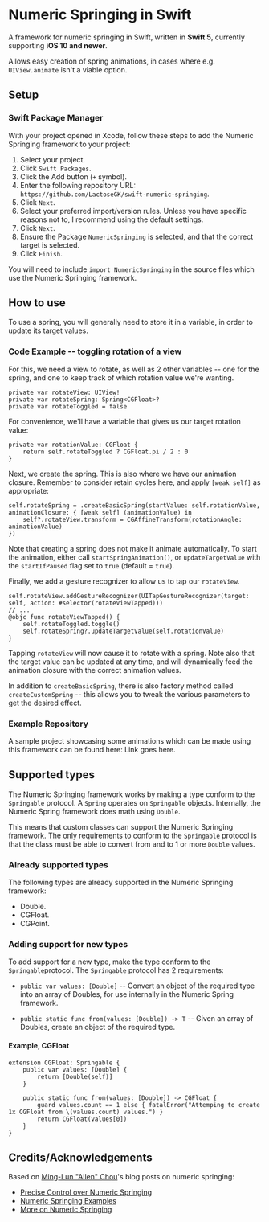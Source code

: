# Numeric Springing in Swift
A framework for numeric springing in Swift, written in **Swift 5**, currently supporting **iOS 10 and newer**.

Allows easy creation of spring animations, in cases where e.g. `UIView.animate` isn't a viable option.

## Setup
### Swift Package Manager
With your project opened in Xcode, follow these steps to add the Numeric Springing framework to your project:
1. Select your project.
2. Click `Swift Packages`.
3. Click the Add button (`+` symbol).
4. Enter the following repository URL: `https://github.com/LactoseGK/swift-numeric-springing`.
5. Click `Next`.
6. Select your preferred import/version rules. Unless you have specific reasons not to, I recommend using the default settings.
7. Click `Next`.
8. Ensure the Package `NumericSpringing` is selected, and that the correct target is selected.
9. Click `Finish`.

You will need to include `import NumericSpringing` in the source files which use the Numeric Springing framework.

## How to use
To use a spring, you will generally need to store it in a variable, in order to update its target values.
### Code Example -- toggling rotation of a view
For this, we need a view to rotate, as well as 2 other variables -- one for the spring, and one to keep track of which rotation value we're wanting.
```
private var rotateView: UIView!
private var rotateSpring: Spring<CGFloat>?
private var rotateToggled = false
```

For convenience, we'll have a variable that gives us our target rotation value:
```
private var rotationValue: CGFloat {
    return self.rotateToggled ? CGFloat.pi / 2 : 0
}
```

Next, we create the spring. This is also where we have our animation closure. Remember to consider retain cycles here, and apply `[weak self]` as appropriate:
```
self.rotateSpring = .createBasicSpring(startValue: self.rotationValue, animationClosure: { [weak self] (animationValue) in
    self?.rotateView.transform = CGAffineTransform(rotationAngle: animationValue)
})
```
Note that creating a spring does not make it animate automatically. To start the animation, either call `startSpringAnimation()`, or `updateTargetValue` with the `startIfPaused` flag set to `true` (default = `true`).

Finally, we add a gesture recognizer to allow us to tap our `rotateView`.
```
self.rotateView.addGestureRecognizer(UITapGestureRecognizer(target: self, action: #selector(rotateViewTapped)))
// ...
@objc func rotateViewTapped() {
    self.rotateToggled.toggle()
    self.rotateSpring?.updateTargetValue(self.rotationValue)
}
```
Tapping `rotateView` will now cause it to rotate with a spring. Note also that the target value can be updated at any time, and will dynamically feed the animation closure with the correct animation values.


In addition to `createBasicSpring`, there is also factory method called `createCustomSpring` -- this allows you to tweak the various parameters to get the desired effect.


### Example Repository
A sample project showcasing some animations which can be made using this framework can be found here: Link goes here.

## Supported types
The Numeric Springing framework works by making a type conform to the `Springable` protocol. A `Spring` operates on `Springable` objects. Internally, the Numeric Spring framework does math using `Double`.

This means that custom classes can support the Numeric Springing framework. The only requirements to conform to the `Springable` protocol is that the class must be able to convert from and to 1 or more `Double` values.

### Already supported types
The following types are already supported in the Numeric Springing framework:
* Double.
* CGFloat.
* CGPoint.

### Adding support for new types
To add support for a new type, make the type conform to the `Springable`protocol. The `Springable` protocol has 2 requirements:
* `public var values: [Double]` -- Convert an object of the required type into an array of Doubles, for use internally in the Numeric Spring framework.

* `public static func from(values: [Double]) -> T` -- Given an array of Doubles, create an object of the required type.

#### Example, CGFloat
```
extension CGFloat: Springable {
    public var values: [Double] {
        return [Double(self)]
    }

    public static func from(values: [Double]) -> CGFloat {
        guard values.count == 1 else { fatalError("Attemping to create 1x CGFloat from \(values.count) values.") }
        return CGFloat(values[0])
    }
}
```

## Credits/Acknowledgements
Based on [Ming-Lun "Allen" Chou](https://github.com/TheAllenChou)'s blog posts on numeric springing:
* [Precise Control over Numeric Springing](http://allenchou.net/2015/04/game-math-precise-control-over-numeric-springing/)
* [Numeric Springing Examples](http://allenchou.net/2015/04/game-math-numeric-springing-examples/)
* [More on Numeric Springing](http://allenchou.net/2015/04/game-math-more-on-numeric-springing/)
